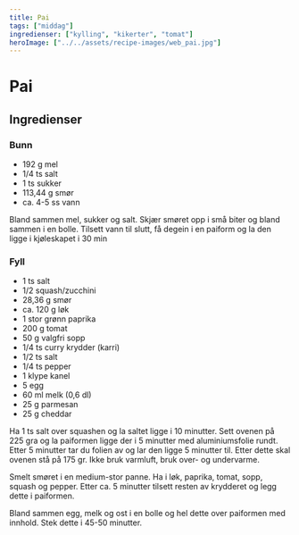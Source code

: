 ```yaml
---
title: Pai
tags: ["middag"]
ingredienser: ["kylling", "kikerter", "tomat"]
heroImage: ["../../assets/recipe-images/web_pai.jpg"]
---
```


# Pai

## Ingredienser

### Bunn

- 192 g mel
- 1/4 ts salt
- 1 ts sukker
- 113,44 g smør
- ca. 4-5 ss vann

Bland sammen mel, sukker og salt. Skjær smøret opp i små biter og bland sammen i en bolle. Tilsett vann til slutt, få degein i en paiform og la den ligge i kjøleskapet i 30 min

### Fyll

- 1 ts salt
- 1/2 squash/zucchini
- 28,36 g smør
- ca. 120 g løk
- 1 stor grønn paprika
- 200 g tomat
- 50 g valgfri sopp
- 1/4 ts curry krydder (karri)
- 1/2 ts salt
- 1/4 ts pepper
- 1 klype kanel
- 5 egg
- 60 ml melk (0,6 dl)
- 25 g parmesan
- 25 g cheddar

Ha 1 ts salt over squashen og la saltet ligge i 10 minutter. Sett ovenen på 225 gra og la paiformen ligge der i 5 minutter med aluminiumsfolie rundt. Etter 5 minutter tar du folien av og lar den ligge 5 minutter til. Etter dette skal ovenen stå på 175 gr. Ikke bruk varmluft, bruk over- og undervarme.

Smelt smøret i en medium-stor panne. Ha i løk, paprika, tomat, sopp, squash og pepper. Etter ca. 5 minutter tilsett resten av krydderet og legg dette i paiformen.

Bland sammen egg, melk og ost i en bolle og hel dette over paiformen med innhold. Stek dette i 45-50 minutter.
